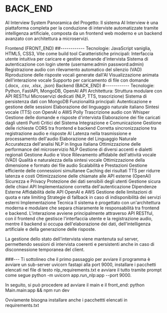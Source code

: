 # BACK_END
AI Interview System
Panoramica del Progetto:
Il sistema AI Interview è una piattaforma completa per la conduzione di interviste automatizzate tramite intelligenza artificiale, composta da un frontend web moderno e un backend avanzato con architettura a microservizi.

Frontend (FRONT_END) ##------------
Tecnologie: JavaScript vaniglia, HTML5, CSS3, Vite come build tool
Caratteristiche principali:
Interfaccia utente intuitiva per caricare e gestire domande d'intervista
Sistema di autenticazione con login utente (username:admin password:admin)
Registrazione audio con rilevamento automatico del silenzio (VAD)
Riproduzione delle risposte vocali generate dall'AI
Visualizzazione animata dell'interazione vocale
Supporto per caricamento di file con domande (.docx, .csv, .xlsx, .json)
Backend (BACK_END) #------------
Tecnologie: Python, FastAPI, MongoDB, OpenAI API
Architettura:
Struttura modulare con API RESTful
Microservizi dedicati (NLP, TTS, trascrizione)
Sistema di persistenza dati con MongoDB
Funzionalità principali:
Autenticazione e gestione delle sessioni
Elaborazione del linguaggio naturale italiano
Sintesi vocale (TTS) con OpenAI o AWS Polly
Trascrizione audio con Whisper
Gestione delle domande e risposte d'intervista
Elaborazione dei file caricati dagli utenti
Punti Critici del Sistema
Integrazione e Comunicazione
Gestione delle richieste CORS tra frontend e backend
Corretta sincronizzazione tra registrazione audio e risposte AI
Latenza nella trasmissione e processamento dell'audio
Elaborazione del Linguaggio Naturale
Accuratezza dell'analisi NLP in lingua italiana
Ottimizzazione delle performance del microservizio NLP
Gestione di diversi accenti e dialetti regionali
Gestione Audio e Voce
Rilevamento affidabile dell'attività vocale (VAD)
Qualità e naturalezza della sintesi vocale
Ottimizzazione della dimensione e formato dei file audio
Scalabilità e Prestazioni
Gestione efficiente delle connessioni simultanee
Caching dei risultati TTS per ridurre latenza e costi
Ottimizzazione delle chiamate alle API esterne (OpenAI)
Sicurezza e Privacy
Protezione dei dati sensibili degli utenti
Gestione sicura delle chiavi API
Implementazione corretta dell'autenticazione
Dipendenze Esterne
Affidabilità delle API OpenAI e AWS
Gestione delle limitazioni di quota e rate limiting
Strategie di fallback in caso di indisponibilità dei servizi esterni
Implementazione Tecnica
Il sistema è progettato con un'architettura moderna e modulare che separa chiaramente le responsabilità tra frontend e backend. L'interazione avviene principalmente attraverso API RESTful, con il frontend che gestisce l'interfaccia utente e la registrazione audio, mentre il backend si occupa dell'elaborazione dei dati, dell'intelligenza artificiale e della generazione delle risposte.

La gestione dello stato dell'intervista viene mantenuta sul server, permettendo sessioni di intervista coerenti e persistenti anche in caso di disconnessione temporanea del client.

###---
Ti sottolineo che il primo passaggio per avviare il programma è avviare un sub-server uvicorn fastapi alla port 9000, installare i pacchetti elencati nel file di testo nlp_requirements.txt e avviare il tutto tramite prompt come segue 
python -m uvicorn app.run_nlp:app --port 9000.

In seguito, si può procedere ad avviare il main e il front_end: python Main.main:app  &&   npm run dev

Ovviamente bisogna installare anche i pacchettti elencati in requirements.txt
